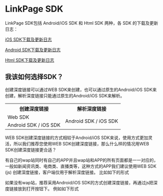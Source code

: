 # LinkPage SDK
LinkPage SDK包括 Android/iOS SDK 和 Html SDK 两种，各 SDK 的下载及更新日志：

[iOS SDK下载及更新日志](/ios-sdk-download.md)

[Android SDK下载及更新日志](/android-sdk-download.md)

[Html SDK下载及更新日志](/html-sdk-download.md)

## 我该如何选择SDK？
创建深度链接可以通过WEB SDK来创建，也可以通过原生的Android/iOS SDK来创建，解析深度链接只能通过原生的Android/iOS SDK来解析。

<table>
<tr>
<th>创建深度链接</th>
<th>解析深度链接</th>
</tr>
<tr>
<td>Web SDK</td>
<td rowspan="2">Android SDK / iOS SDK</td>
</tr>
<tr>
<td>Android SDK / iOS SDK</td>
</tr>
</table>

WEB SDK创建深度链接的方式相较于Android/iOS SDK来说，使用方式更加灵活，所以我们推荐您使用WEB SDK创建深度链接，那么什么样的情况用WEB SDK创建深度链接更合适？

有自己的wap站同时有自己的APP并且wap站和APP的所有页面都是一一对应的，一般如新闻资讯类、电商类、直播类等，这种方式的APP我们建议使用WEB SDK (js) 创建深度链接，客户端仅用于解析深度链接。
比如如下的形式


如果没有wap站，推荐采用Android/iOS SDK的方式创建深度链接，再通过js把深度链接放到打开按钮下。
例如如下形式